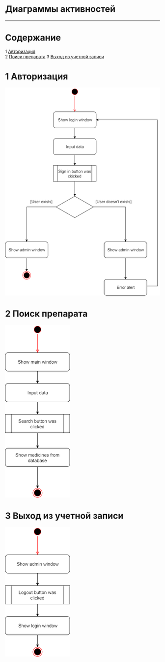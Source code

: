 # Диаграммы активностей
---

# Содержание
1 [Авторизация](#authorization)  
2 [Поиск препарата](#search)
3 [Выход из учетной записи](#logout)

<a name="authorization"/>

# 1 Авторизация
![Авторизация](Authorization.png)  

<a name="search"/>

# 2 Поиск препарата
![Поиск препарата](Search.png)

<a name="logout"/>

# 3 Выход из учетной записи
![Выход из учетной записи](Logout.png)
